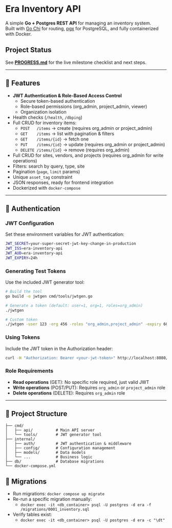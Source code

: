 # Era Inventory API

A simple **Go + Postgres REST API** for managing an inventory system.  
Built with [Go Chi](https://github.com/go-chi/chi) for routing, [pgx](https://github.com/jackc/pgx) for PostgreSQL, and fully containerized with Docker.

## Project Status
See **[PROGRESS.md](./PROGRESS.md)** for the live milestone checklist and next steps.

---

## 🚀 Features

- **JWT Authentication & Role-Based Access Control**
  - Secure token-based authentication
  - Role-based permissions (org_admin, project_admin, viewer)
  - Organization isolation
- Health checks (`/health`, `/dbping`)
- Full CRUD for inventory items:
  - `POST   /items` → create (requires org_admin or project_admin)
  - `GET    /items` → list with pagination & filters
  - `GET    /items/{id}` → fetch one
  - `PUT    /items/{id}` → update (requires org_admin or project_admin)
  - `DELETE /items/{id}` → remove (requires org_admin)
- Full CRUD for sites, vendors, and projects (requires org_admin for write operations)
- Filters: search by query, type, site
- Pagination (`page`, `limit` params)
- Unique `asset_tag` constraint
- JSON responses, ready for frontend integration
- Dockerized with `docker-compose`

---

## 🔐 Authentication

### JWT Configuration
Set these environment variables for JWT authentication:

```bash
JWT_SECRET=your-super-secret-jwt-key-change-in-production
JWT_ISS=era-inventory-api
JWT_AUD=era-inventory-api
JWT_EXPIRY=24h
```

### Generating Test Tokens
Use the included JWT generator tool:

```bash
# Build the tool
go build -o jwtgen cmd/tools/jwtgen.go

# Generate a token (default: user=1, org=1, roles=org_admin)
./jwtgen

# Custom token
./jwtgen -user 123 -org 456 -roles "org_admin,project_admin" -expiry 60
```

### Using Tokens
Include the JWT token in the Authorization header:

```bash
curl -H "Authorization: Bearer <your-jwt-token>" http://localhost:8080/items
```

### Role Requirements
- **Read operations** (GET): No specific role required, just valid JWT
- **Write operations** (POST/PUT): Requires `org_admin` or `project_admin` role
- **Delete operations** (DELETE): Requires `org_admin` role

---

## 📂 Project Structure

```
├── cmd/
│   ├── api/          # Main API server
│   └── tools/        # JWT generator tool
├── internal/
│   ├── auth/         # JWT authentication & middleware
│   ├── config/       # Configuration management
│   ├── models/       # Data models
│   └── ...           # Business logic
├── db/               # Database migrations
└── docker-compose.yml
```

## 🧩 Migrations

- Run migrations: `docker compose up migrate`
- Re-run a specific migration manually:
  - `docker exec -it <db_container> psql -U postgres -d era -f /migrations/0001_inventory.sql`
- Verify tables exist:
  - `docker exec -it <db_container> psql -U postgres -d era -c "\dt"`

